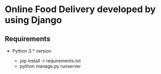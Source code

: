# Online Food Delivery developed by using Django

## Requirements
- Python 3.* version


    - pip install -r requirements.txt
    - python manage.py runserver
